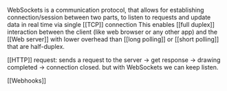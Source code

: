 WebSockets is a communication protocol, that allows for establishing connection/session between two parts, to listen to requests and update data in real time via single [[TCP]] connection
This enables [[full duplex]] interaction between the client (like web browser or any other app) and the [[Web server]] with lower overhead than [[long polling]] or [[short polling]] that are half-duplex.


[[HTTP]] request: sends a request to the server → get response → drawing completed → connection closed.
but with WebSockets we can keep listen.

[[Webhooks]]